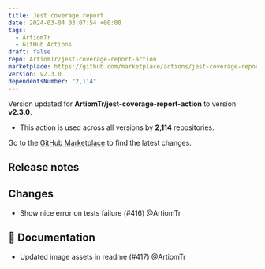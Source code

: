 ```yaml
---
title: Jest coverage report
date: 2024-03-04 03:07:54 +00:00
tags:
  - ArtiomTr
  - GitHub Actions
draft: false
repo: ArtiomTr/jest-coverage-report-action
marketplace: https://github.com/marketplace/actions/jest-coverage-report
version: v2.3.0
dependentsNumber: "2,114"
---
```



Version updated for **ArtiomTr/jest-coverage-report-action** to version **v2.3.0**.
- This action is used across all versions by **2,114** repositories.

Go to the [GitHub Marketplace](https://github.com/marketplace/actions/jest-coverage-report) to find the latest changes.

## Release notes

## Changes

* Show nice error on tests failure (#416) @ArtiomTr

## 📰 Documentation

* Updated image assets in readme (#417) @ArtiomTr

